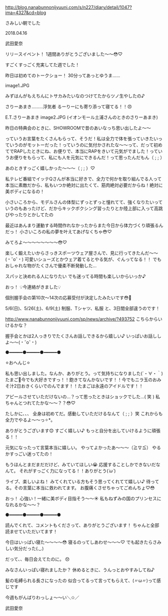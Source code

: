 http://blog.nanabunnonijyuuni.com/s/n227/diary/detail/1047?ima=4327&cd=blog






さみしい朝でした

2018.04.16

武田愛奈



リリースイベント！
1週間ありがとうございました〜〜😳♡


すごくすっごく充実してた週でした！





昨日は初めてのトークショー！
30分ってあっとゆうま……





image1.JPG

みずはんがもえちんにトサカみたいなのつけてたからツノ生やしたの♪


さりーあまき………浮気者
るーりーにも寄り添って寝てる！！😠



E.T.さりーあまき
image2.JPG
(イオンモール土浦さんのときのさりーあまき)






昨日の特典会のときに、SHOWROOMで昔のあいなっち思い出したよ〜〜


っていうお言葉をたくさんもらって、そうだ！私は全力で体を張っていきたいっていうのがモットーだった！っていうのに気付かされたな〜〜って、だって初めてでRAPしたときにね、お便りで、本当にRAPをきいて元気がでました！っていうお便りをもらって、私にも人を元気にできるんだ！って思ったんだもん（ ;  ; ）


あのときすっごく嬉しかった〜〜〜（ ;  ; ）♡






私テレビ番組でイッテQさんが本当に好きで、全力で何かを取り組んでる人って本当に素敵だから、私もいつか絶対に出たくて、筋肉絶対必要だからね！絶対に美ボディになるの！

小さいころから、モデルさんの体型にずっとずっと憧れてて、強くなりたいっていうのもあったけど、だからキックボクシング習ったりとか陸上部に入って高跳びやったりとかしてたの

最近はあんまり運動する時間作れなかったからまた今日から体力づくり頑張るんだっ！
小さいころの私の夢を叶えてあげなくちゃ😳♡

みてろよ〜〜〜〜〜〜〜〜😳♡





楽しく鍛えたいからさっきスポーツウェア屋さんで、見に行ってきたんだ〜〜(﹡ˆoˆ﹡)
可愛いシューズとかウェア着てるとやる気が、ぐんってなる！！
でもおしゃれな物がたくさんで優柔不断発動した…

スパッと決めれる人になりたい
でも迷ってる時間も楽しいからいっか♪








おっ！
💡今連絡がきました💡

個別握手会の第10次〜14次の応募受付が決定したみたいです😳🌸

5/6(日)、5/26(土)、6/9(土)
制服、Tシャツ、私服
と、3日間全部違うのです！

http://www.nanabunnonijyuuni.com/sp/news/archive/?493752
こちらからいけるかな？


握手会とかは2人っきりでたくさんお話しできるから嬉しい♪
いっぱいお話ししよ〜〜(﹡ˆoˆ﹡)








●︎━︎━︎━︎━︎━︎●︎━︎━︎━︎━︎━︎●︎━︎━︎━︎━︎━︎●︎



⚪︎おへんじ⚪︎


私も思い出しました。なんか、ありがとう。って気持ちになりました(´・∀・｀)
たまご🥚今でも大好きですっ！！飽きてなんかないです！！今でもニラ玉のおみそ汁2日おきくらいでのんでます！！たまごは永遠のアイドルです！！


アピールさせていただけないの…？って思ったときはショックでした…( 笑 )
私ちゃんとつれてたかな〜〜？？😳♡


たしかに、、、
全身は初めてだ。感動していただけるなんて（ ;  ; ）笑
これからも全力でやるよ〜〜っ✧︎*。


ありがとうございます😊
すごく嬉しい♪
もっと自分を出していけるように頑張る！！


元気になったって言葉本当に嬉しい。
やってよかったあ〜〜〜（≧∇≦）
やるかすっごい迷ってたの！


もうほんとまだまだだけど、みていてほしい😭
応援することしかできないだなんて。
それがすっごく力になってる！！ありがとう(*´ω`*)


ライブ、楽しいよね！
みてくれている方もそう思ってくれてて嬉しい♪
待ってる。その言葉に本当に救われてます。
お腹痛くさせちゃってごめんちょ♡😳


おっ！
心強い！一緒に美ボディ目指そう〜〜☀️
私もねずみの国のプリンセスになれるかな〜〜？



●︎━︎━︎━︎━︎━︎●︎━︎━︎━︎━︎━︎●︎━︎━︎━︎━︎━︎●︎






読んでくれて、コメントもくださって、ありがとうございます！
ちゃんと全部読ませていただいてます！








今日はいっぱい寝た〜〜〜〜😳
寝るのってしあわせ〜〜〜♡
でも起きたらさみしい気分だった(._.)



だって、、毎日会えてたのに。
😞



みなさんいっぱい寝れましたか？
休めるときに、うんっとおやすみしてね♪









髪の毛縛られる長さになったの
似合ってるって言ってもらえて、(〃ω〃)って感じです


今週もがんばりわっしょ〜〜い＼✩︎／

武田愛奈
